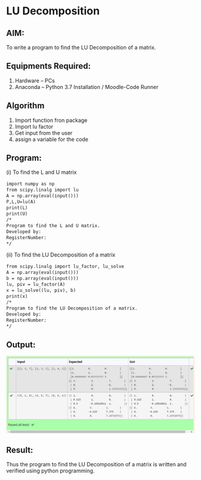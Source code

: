 # LU Decomposition 

## AIM:
To write a program to find the LU Decomposition of a matrix.

## Equipments Required:
1. Hardware – PCs
2. Anaconda – Python 3.7 Installation / Moodle-Code Runner

## Algorithm
1. Import function fron package
2. Import lu factor
3. Get input from the user
4. assign a variable for the code

## Program:
(i) To find the L and U matrix
```
import numpy as np
from scipy.linalg import lu
A = np.array(eval(input()))
P,L,U=lu(A)
print(L)
print(U)
/*
Program to find the L and U matrix.
Developed by: 
RegisterNumber: 
*/
```
(ii) To find the LU Decomposition of a matrix
```import numpy as np
from scipy.linalg import lu_factor, lu_solve
A = np.array(eval(input()))
b = np.array(eval(input()))
lu, piv = lu_factor(A)
x = lu_solve((lu, piv), b)
print(x)
/*
Program to find the LU Decomposition of a matrix.
Developed by: 
RegisterNumber: 
*/
```

## Output:
![lu decomposition](img.ppng.png)


## Result:
Thus the program to find the LU Decomposition of a matrix is written and verified using python programming.


